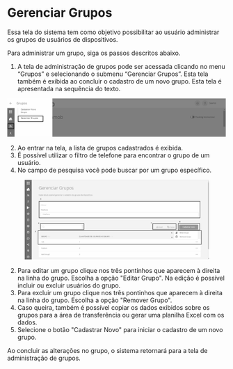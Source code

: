 # Gerenciar Grupos

Essa tela do sistema tem como objetivo possibilitar ao usuário administrar os grupos de usuários de dispositivos.

Para administrar um grupo, siga os passos descritos abaixo.

1. A tela de administração de grupos pode ser acessada clicando no menu “Grupos” e selecionando o submenu “Gerenciar Grupos”. Esta tela também é exibida ao concluir o cadastro de um novo grupo. Esta tela é apresentada na sequência do texto.

![](<../../.gitbook/assets/0 (4) (1).png>)

2. Ao entrar na tela, a lista de grupos cadastrados é exibida.
3. É possível utilizar o filtro de telefone para encontrar o grupo de um usuário.
4. No campo de pesquisa você pode buscar por um grupo específico.

<figure><img src="../../.gitbook/assets/image (15) (1).png" alt="" width="563"><figcaption></figcaption></figure>

2. Para editar um grupo clique nos três pontinhos que aparecem à direita na linha do grupo. Escolha a opção "Editar Grupo". Na edição é possível incluir ou excluir usuários do grupo.
3. Para excluir um grupo clique nos três pontinhos que aparecem à direita na linha do grupo. Escolha a opção "Remover Grupo".
4. Caso queira, também é possível copiar os dados exibidos sobre os grupos para a área de transferência ou gerar uma planilha Excel com os dados.
5. Selecione o botão "Cadastrar Novo" para iniciar o cadastro de um novo grupo.

Ao concluir as alterações no grupo, o sistema retornará para a tela de administração de grupos.
